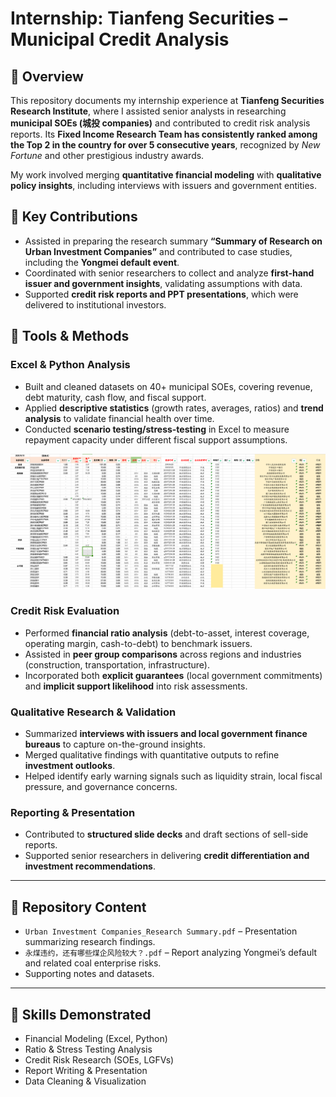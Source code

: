# Internship: Tianfeng Securities – Municipal Credit Analysis  

## 📌 Overview  
This repository documents my internship experience at **Tianfeng Securities Research Institute**, where I assisted senior analysts in researching **municipal SOEs (城投 companies)** and contributed to credit risk analysis reports. Its **Fixed Income Research Team has consistently ranked among the Top 2 in the country for over 5 consecutive years**, recognized by *New Fortune* and other prestigious industry awards. 

My work involved merging **quantitative financial modeling** with **qualitative policy insights**, including interviews with issuers and government entities.  

## 📝 Key Contributions  
- Assisted in preparing the research summary **“Summary of Research on Urban Investment Companies”** and contributed to case studies, including the **Yongmei default event**.  
- Coordinated with senior researchers to collect and analyze **first-hand issuer and government insights**, validating assumptions with data.  
- Supported **credit risk reports and PPT presentations**, which were delivered to institutional investors.  

## 🔧 Tools & Methods  

### Excel & Python Analysis  
- Built and cleaned datasets on 40+ municipal SOEs, covering revenue, debt maturity, cash flow, and fiscal support.  
- Applied **descriptive statistics** (growth rates, averages, ratios) and **trend analysis** to validate financial health over time.  
- Conducted **scenario testing/stress-testing** in Excel to measure repayment capacity under different fiscal support assumptions.

 ![Dataset Sample](Datasets_Sample.png)

### Credit Risk Evaluation  
- Performed **financial ratio analysis** (debt-to-asset, interest coverage, operating margin, cash-to-debt) to benchmark issuers.  
- Assisted in **peer group comparisons** across regions and industries (construction, transportation, infrastructure).  
- Incorporated both **explicit guarantees** (local government commitments) and **implicit support likelihood** into risk assessments.  

### Qualitative Research & Validation  
- Summarized **interviews with issuers and local government finance bureaus** to capture on-the-ground insights.  
- Merged qualitative findings with quantitative outputs to refine **investment outlooks**.  
- Helped identify early warning signals such as liquidity strain, local fiscal pressure, and governance concerns.  

### Reporting & Presentation  
- Contributed to **structured slide decks** and draft sections of sell-side reports.  
- Supported senior researchers in delivering **credit differentiation and investment recommendations**.  

---

## 📂 Repository Content  
- `Urban Investment Companies_Research Summary.pdf` – Presentation summarizing research findings.  
- `永煤违约，还有哪些煤企风险较大？.pdf` – Report analyzing Yongmei’s default and related coal enterprise risks.  
- Supporting notes and datasets.  

---

## 🚀 Skills Demonstrated  
- Financial Modeling (Excel, Python)  
- Ratio & Stress Testing Analysis  
- Credit Risk Research (SOEs, LGFVs)  
- Report Writing & Presentation  
- Data Cleaning & Visualization  
